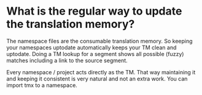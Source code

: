 # What is the regular way to update the translation memory?

The namespace files are the consumable translation memory. So keeping your namespaces uptodate automatically keeps your TM clean and uptodate. Doing a TM lookup for a segment shows all possible (fuzzy) matches including a link to the source segment.

Every namespace / project acts directly as the TM. That way maintaining it and keeping it consistent is very natural and not an extra work. You can import tmx to a namespace.